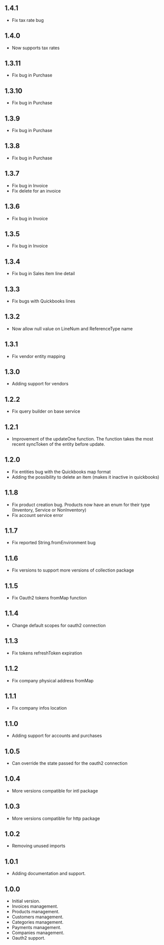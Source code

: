 ## 1.4.1

- Fix tax rate bug

## 1.4.0

- Now supports tax rates

## 1.3.11

- Fix bug in Purchase

## 1.3.10

- Fix bug in Purchase

## 1.3.9

- Fix bug in Purchase

## 1.3.8

- Fix bug in Purchase

## 1.3.7

- Fix bug in Invoice
- Fix delete for an invoice

## 1.3.6

- Fix bug in Invoice

## 1.3.5

- Fix bug in Invoice

## 1.3.4

- Fix bug in Sales item line detail

## 1.3.3

- Fix bugs with Quickbooks lines

## 1.3.2

- Now allow null value on LineNum and ReferenceType name

## 1.3.1

- Fix vendor entity mapping

## 1.3.0

- Adding support for vendors

## 1.2.2

- Fix query builder on base service

## 1.2.1

- Improvement of the updateOne function. The function takes the most recent syncToken of the entity before update.

## 1.2.0

- Fix entities bug with the Quickbooks map format
- Adding the possibility to delete an item (makes it inactive in quickbooks)

## 1.1.8

- Fix product creation bug. Products now have an enum for their type (Inventory, Service or NonInventory)
- Fix account service error

## 1.1.7

- Fix reported String.fromEnvironment bug

## 1.1.6

- Fix versions to support more versions of collection package

## 1.1.5

- Fix Oauth2 tokens fromMap function

## 1.1.4

- Change default scopes for oauth2 connection

## 1.1.3

- Fix tokens refreshToken expiration

## 1.1.2

- Fix company physical address fromMap

## 1.1.1

- Fix company infos location

## 1.1.0

- Adding support for accounts and purchases

## 1.0.5

- Can override the state passed for the oauth2 connection

## 1.0.4

- More versions compatible for intl package

## 1.0.3

- More versions compatible for http package

## 1.0.2

- Removing unused imports

## 1.0.1

- Adding documentation and support.

## 1.0.0

- Initial version.
- Invoices management.
- Products management.
- Customers management.
- Categories management.
- Payments management.
- Companies management.
- Oauth2 support.
